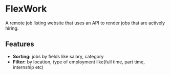 # FlexWork
A remote job listing website that uses an API to render jobs that are actively hiring.
## Features
- **Sorting:** jobs by fields like salary, category
- **Filter:** by location, type of employment like(full time, part time, internship etc)
